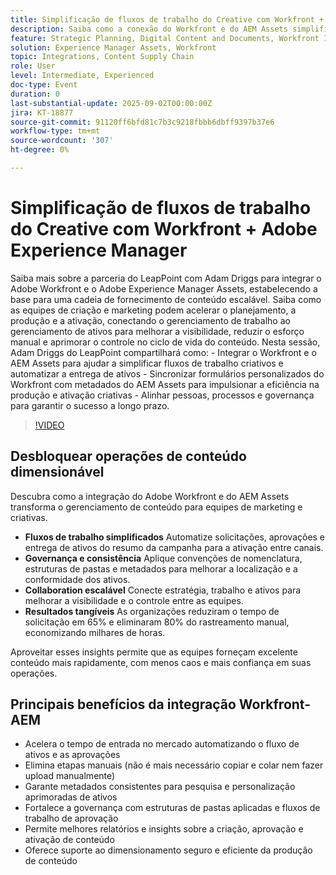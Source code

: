 ```yaml
---
title: Simplificação de fluxos de trabalho do Creative com Workfront + Adobe Experience Manager
description: Saiba como a conexão do Workfront e do AEM Assets simplifica solicitações, automatiza metadados, melhora o controle e capacita uma cadeia de fornecimento de conteúdo eficiente.
feature: Strategic Planning, Digital Content and Documents, Workfront Integrations and Apps
solution: Experience Manager Assets, Workfront
topic: Integrations, Content Supply Chain
role: User
level: Intermediate, Experienced
doc-type: Event
duration: 0
last-substantial-update: 2025-09-02T00:00:00Z
jira: KT-18877
source-git-commit: 91120ff6bfd81c7b3c9218fbbb6dbff9397b37e6
workflow-type: tm+mt
source-wordcount: '307'
ht-degree: 0%

---
```



# Simplificação de fluxos de trabalho do Creative com Workfront + Adobe Experience Manager

Saiba mais sobre a parceria do LeapPoint com Adam Driggs para integrar o Adobe Workfront e o Adobe Experience Manager Assets, estabelecendo a base para uma cadeia de fornecimento de conteúdo escalável. Saiba como as equipes de criação e marketing podem acelerar o planejamento, a produção e a ativação, conectando o gerenciamento de trabalho ao gerenciamento de ativos para melhorar a visibilidade, reduzir o esforço manual e aprimorar o controle no ciclo de vida do conteúdo. Nesta sessão, Adam Driggs do LeapPoint compartilhará como: - Integrar o Workfront e o AEM Assets para ajudar a simplificar fluxos de trabalho criativos e automatizar a entrega de ativos - Sincronizar formulários personalizados do Workfront com metadados do AEM Assets para impulsionar a eficiência na produção e ativação criativas - Alinhar pessoas, processos e governança para garantir o sucesso a longo prazo.

>[!VIDEO](https://video.tv.adobe.com/v/3471497/?learn=on&enablevpops)


## Desbloquear operações de conteúdo dimensionável

Descubra como a integração do Adobe Workfront e do AEM Assets transforma o gerenciamento de conteúdo para equipes de marketing e criativas.

* **Fluxos de trabalho simplificados** Automatize solicitações, aprovações e entrega de ativos do resumo da campanha para a ativação entre canais.
* **Governança e consistência** Aplique convenções de nomenclatura, estruturas de pastas e metadados para melhorar a localização e a conformidade dos ativos.
* **Collaboration escalável** Conecte estratégia, trabalho e ativos para melhorar a visibilidade e o controle entre as equipes.
* **Resultados tangíveis** As organizações reduziram o tempo de solicitação em 65% e eliminaram 80% do rastreamento manual, economizando milhares de horas.

Aproveitar esses insights permite que as equipes forneçam excelente conteúdo mais rapidamente, com menos caos e mais confiança em suas operações.

## Principais benefícios da integração Workfront-AEM

* Acelera o tempo de entrada no mercado automatizando o fluxo de ativos e as aprovações
* Elimina etapas manuais (não é mais necessário copiar e colar nem fazer upload manualmente)
* Garante metadados consistentes para pesquisa e personalização aprimoradas de ativos
* Fortalece a governança com estruturas de pastas aplicadas e fluxos de trabalho de aprovação
* Permite melhores relatórios e insights sobre a criação, aprovação e ativação de conteúdo
* Oferece suporte ao dimensionamento seguro e eficiente da produção de conteúdo
